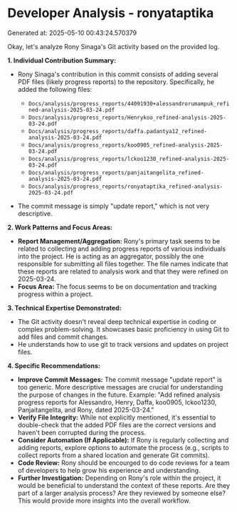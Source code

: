 # Developer Analysis - ronyataptika
Generated at: 2025-05-10 00:43:24.570379

Okay, let's analyze Rony Sinaga's Git activity based on the provided log.

**1. Individual Contribution Summary:**

*   Rony Sinaga's contribution in this commit consists of adding several PDF files (likely progress reports) to the repository.  Specifically, he added the following files:
    *   `Docs/analysis/progress_reports/44091930+alessandrorumampuk_refined-analysis-2025-03-24.pdf`
    *   `Docs/analysis/progress_reports/Henrykoo_refined-analysis-2025-03-24.pdf`
    *   `Docs/analysis/progress_reports/daffa.padantya12_refined-analysis-2025-03-24.pdf`
    *   `Docs/analysis/progress_reports/koo0905_refined-analysis-2025-03-24.pdf`
    *   `Docs/analysis/progress_reports/lckoo1230_refined-analysis-2025-03-24.pdf`
    *   `Docs/analysis/progress_reports/panjaitangelita_refined-analysis-2025-03-24.pdf`
    *   `Docs/analysis/progress_reports/ronyataptika_refined-analysis-2025-03-24.pdf`

*   The commit message is simply "update report," which is not very descriptive.

**2. Work Patterns and Focus Areas:**

*   **Report Management/Aggregation:** Rony's primary task seems to be related to collecting and adding progress reports of various individuals into the project. He is acting as an aggregator, possibly the one responsible for submitting all files together. The file names indicate that these reports are related to analysis work and that they were refined on 2025-03-24.
*   **Focus Area:** The focus seems to be on documentation and tracking progress within a project.

**3. Technical Expertise Demonstrated:**

*   The Git activity doesn't reveal deep technical expertise in coding or complex problem-solving.  It showcases basic proficiency in using Git to add files and commit changes.
*   He understands how to use git to track versions and updates on project files.

**4. Specific Recommendations:**

*   **Improve Commit Messages:**  The commit message "update report" is too generic.  More descriptive messages are crucial for understanding the purpose of changes in the future. Example: "Add refined analysis progress reports for Alessandro, Henry, Daffa, koo0905, lckoo1230, Panjaitangelita, and Rony, dated 2025-03-24."
*   **Verify File Integrity:** While not explicitly mentioned, it's essential to double-check that the added PDF files are the correct versions and haven't been corrupted during the process.
*   **Consider Automation (If Applicable):** If Rony is regularly collecting and adding reports, explore options to automate the process (e.g., scripts to collect reports from a shared location and generate Git commits).
*   **Code Review:** Rony should be encourged to do code reviews for a team of developers to help grow his experience and understanding.
*   **Further Investigation:** Depending on Rony's role within the project, it would be beneficial to understand the context of these reports.  Are they part of a larger analysis process? Are they reviewed by someone else? This would provide more insights into the overall workflow.
